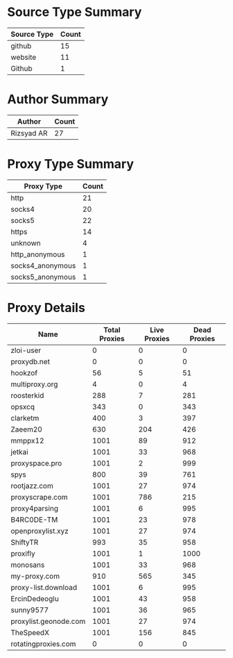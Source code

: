 # Source Type Summary

| Source Type | Count |
|-------------|-------|
| github | 15 |
| website | 11 |
| Github | 1 |


# Author Summary

| Author | Count |
|--------|-------|
| Rizsyad AR | 27 |


# Proxy Type Summary

| Proxy Type | Count |
|------------|-------|
| http | 21 |
| socks4 | 20 |
| socks5 | 22 |
| https | 14 |
| unknown | 4 |
| http_anonymous | 1 |
| socks4_anonymous | 1 |
| socks5_anonymous | 1 |


# Proxy Details

| Name | Total Proxies | Live Proxies | Dead Proxies |
|------|---------------|--------------|---------------|
| zloi-user | 0 | 0 | 0 |
| proxydb.net | 0 | 0 | 0 |
| hookzof | 56 | 5 | 51 |
| multiproxy.org | 4 | 0 | 4 |
| roosterkid | 288 | 7 | 281 |
| opsxcq | 343 | 0 | 343 |
| clarketm | 400 | 3 | 397 |
| Zaeem20 | 630 | 204 | 426 |
| mmppx12 | 1001 | 89 | 912 |
| jetkai | 1001 | 33 | 968 |
| proxyspace.pro | 1001 | 2 | 999 |
| spys | 800 | 39 | 761 |
| rootjazz.com | 1001 | 27 | 974 |
| proxyscrape.com | 1001 | 786 | 215 |
| proxy4parsing | 1001 | 6 | 995 |
| B4RC0DE-TM | 1001 | 23 | 978 |
| openproxylist.xyz | 1001 | 27 | 974 |
| ShiftyTR | 993 | 35 | 958 |
| proxifly | 1001 | 1 | 1000 |
| monosans | 1001 | 33 | 968 |
| my-proxy.com | 910 | 565 | 345 |
| proxy-list.download | 1001 | 6 | 995 |
| ErcinDedeoglu | 1001 | 43 | 958 |
| sunny9577 | 1001 | 36 | 965 |
| proxylist.geonode.com | 1001 | 27 | 974 |
| TheSpeedX | 1001 | 156 | 845 |
| rotatingproxies.com | 0 | 0 | 0 |
